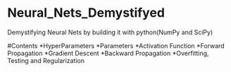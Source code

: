 # Neural_Nets_Demystifyed

Demystifying Neural Nets by building it with python(NumPy and SciPy)

#Contents
*HyperParameters
*Parameters
*Activation Function
*Forward Propagation
*Gradient Descent
*Backward Propagation
*Overfitting, Testing and Regularization


